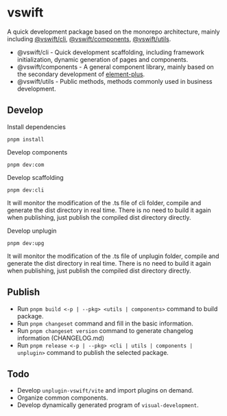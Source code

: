 # vswift

A quick development package based on the monorepo architecture, mainly including [@vswift/cli](https://github.com/vsdeeper/vswift/tree/master/packages/cli), [@vswift/components](https://github.com/vsdeeper/vswift/tree/master/packages/components), [@vswift/utils](https://github.com/vsdeeper/vswift/tree/master/packages/utils).

- @vswift/cli - Quick development scaffolding, including framework initialization, dynamic generation of pages and components.
- @vswift/components - A general component library, mainly based on the secondary development of [element-plus](https://element-plus.gitee.io/).
- @vswift/utils - Public methods, methods commonly used in business development.

## Develop

Install dependencies
```
pnpm install
```

Develop components
```
pnpm dev:com
```

Develop scaffolding

```
pnpm dev:cli
```
It will monitor the modification of the .ts file of cli folder, compile and generate the dist directory in real time. There is no need to build it again when publishing, just publish the compiled dist directory directly.

Develop unplugin

```
pnpm dev:upg
```
It will monitor the modification of the .ts file of unplugin folder, compile and generate the dist directory in real time. There is no need to build it again when publishing, just publish the compiled dist directory directly.

## Publish

- Run `pnpm build <-p | --pkg> <utils | components>` command to build package.
- Run `pnpm changeset` command and fill in the basic information.
- Run `pnpm changeset version` command to generate changelog information (CHANGELOG.md)
- Run `pnpm release <-p | --pkg> <cli | utils | components | unplugin>` command to publish the selected package.

## Todo

- Develop `unplugin-vswift/vite` and import plugins on demand.
- Organize common components.
- Develop dynamically generated program of `visual-development`.